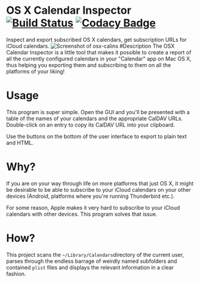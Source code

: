 # OS X Calendar Inspector [![Build Status](https://travis-ci.org/SebastianAigner/osx-calins.svg?branch=master)](https://travis-ci.org/SebastianAigner/osx-calins) [![Codacy Badge](https://api.codacy.com/project/badge/Grade/b6de763c4d3544938c5d7e6713b79b6d)](https://www.codacy.com/app/sebastian-aigner/osx-calins?utm_source=github.com&amp;utm_medium=referral&amp;utm_content=SebastianAigner/osx-calins&amp;utm_campaign=Badge_Grade)


Inspect and export subscribed OS X calendars, get subscription URLs for iCloud calendars.
![Screenshot of osx-calins](https://cloud.githubusercontent.com/assets/2178959/15265237/b165e596-197f-11e6-96e4-442057a4c4bd.png)
#Description
The OSX Calendar Inspector is a little tool that makes it possible to create a report of all the currently configured calendars in your "Calendar" app on Mac OS X, thus helping you exporting them and subscribing to them on all the platforms of your liking!

# Usage
This program is super simple. Open the GUI and you'll be presented with a table of the names of your calendars and the appropriate CalDAV URLs. Double-click on an entry to copy its CalDAV URL into your clipboard.

Use the buttons on the bottom of the user interface to export to plain text and HTML.

# Why?
If you are on your way through life on more platforms that just OS X, it might be desirable to be able to subscribe to your iCloud calendars on your other devices (Android, platforms where you're running Thunderbird etc.).

For some reason, Apple makes it very hard to subscribe to your iCloud calendars with other devices. This program solves that issue.

# How?
This project scans the `~/Library/Calendars`directory of the current user, parses through the endless barrage of weirdly named subfolders and contained `plist` files and displays the relevant information in a clear fashion.
